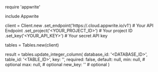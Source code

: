 require 'appwrite'

include Appwrite

client = Client.new
    .set_endpoint('https://<REGION>.cloud.appwrite.io/v1') # Your API Endpoint
    .set_project('<YOUR_PROJECT_ID>') # Your project ID
    .set_key('<YOUR_API_KEY>') # Your secret API key

tables = Tables.new(client)

result = tables.update_integer_column(
    database_id: '<DATABASE_ID>',
    table_id: '<TABLE_ID>',
    key: '',
    required: false,
    default: null,
    min: null, # optional
    max: null, # optional
    new_key: '' # optional
)
